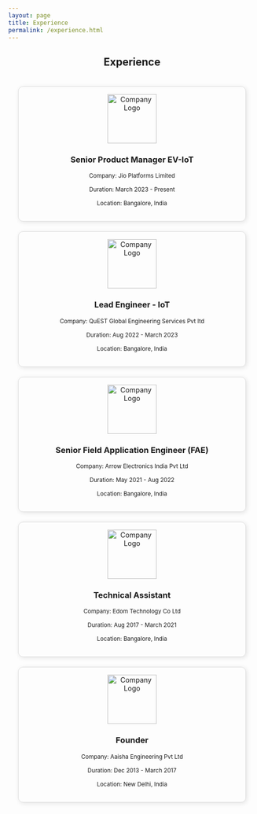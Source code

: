 ```yaml
---
layout: page
title: Experience
permalink: /experience.html
---
```


<h2 style="text-align: center;">Experience</h2>

<div style="display: grid; grid-template-columns: repeat(auto-fit, minmax(250px, 1fr)); gap: 20px; justify-content: center; align-items: center; padding: 20px;">

  <div style="text-align: center; border: 1px solid #ddd; padding: 15px; border-radius: 10px; box-shadow: 2px 2px 10px rgba(0, 0, 0, 0.1);">
    <img src="{{ "/assets/img/jpl.jpg" | relative_url }}" width="100" alt="Company Logo">
    <h3>Senior Product Manager EV-IoT</h3>
    <p><small>Company: Jio Platforms Limited</small></p>
    <p><small>Duration: March 2023 - Present</small></p>
    <p><small>Location: Bangalore, India</small></p>
  </div>

  <div style="text-align: center; border: 1px solid #ddd; padding: 15px; border-radius: 10px; box-shadow: 2px 2px 10px rgba(0, 0, 0, 0.1);">
    <img src="{{ "/assets/img/quest.jpg" | relative_url }}" width="100" alt="Company Logo">
    <h3>Lead Engineer - IoT</h3>
    <p><small>Company: QuEST Global Engineering Services Pvt ltd </small></p>
    <p><small>Duration: Aug 2022 - March 2023</small></p>
    <p><small>Location: Bangalore, India</small></p>
  </div>

  <div style="text-align: center; border: 1px solid #ddd; padding: 15px; border-radius: 10px; box-shadow: 2px 2px 10px rgba(0, 0, 0, 0.1);">
    <img src="{{ "/assets/img/arrow.jpg" | relative_url }}" width="100" alt="Company Logo">
    <h3>Senior Field Application Engineer (FAE)</h3>
    <p><small>Company: Arrow Electronics India Pvt Ltd </small></p>
    <p><small>Duration: May 2021 - Aug 2022</small></p>
    <p><small>Location: Bangalore, India</small></p>
  </div>

  <div style="text-align: center; border: 1px solid #ddd; padding: 15px; border-radius: 10px; box-shadow: 2px 2px 10px rgba(0, 0, 0, 0.1);">
    <img src="{{ "/assets/img/edom.jpg" | relative_url }}" width="100" alt="Company Logo">
    <h3>Technical Assistant</h3>
    <p><small>Company: Edom Technology Co Ltd</small></p>
    <p><small>Duration: Aug 2017 - March 2021</small></p>
    <p><small>Location: Bangalore, India</small></p>
  </div>
  
  <div style="text-align: center; border: 1px solid #ddd; padding: 15px; border-radius: 10px; box-shadow: 2px 2px 10px rgba(0, 0, 0, 0.1);">
    <img src="{{ "/assets/img/company1.jpg" | relative_url }}" width="100" alt="Company Logo">
    <h3>Founder</h3>
    <p><small>Company: Aaisha Engineering Pvt Ltd</small></p>
    <p><small>Duration: Dec 2013 - March 2017</small></p>
    <p><small>Location: New Delhi, India</small></p>
  </div>

</div>
